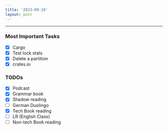 ```yaml
---
title: '2023-09-20'
layout: post
---
```


---

### Most Important Tasks

- [x] Cargo
- [x] Test lock stats
- [x] Delete a partition
- [x] crates.io

### TODOs

- [x] Podcast
- [x] Grammar book
- [x] Shadow reading
- [ ] German Duolingo
- [x] Tech Book reading
- [ ] LR (English Class)
- [ ] Non-tech Book reading
